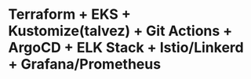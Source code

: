 # Terraform + EKS + Kustomize(talvez) + Git Actions + ArgoCD + ELK Stack + Istio/Linkerd + Grafana/Prometheus
